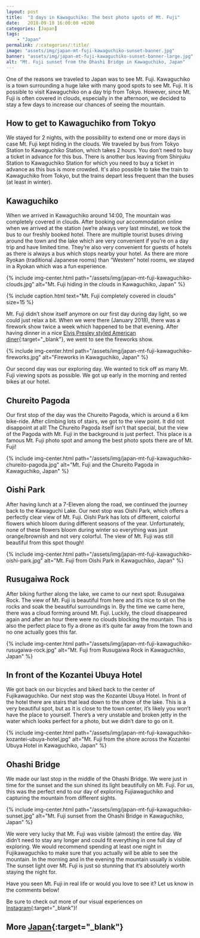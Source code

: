 ```yaml
---
layout: post
title:  "3 days in Kawaguchiko: The best photo spots of Mt. Fuji"
date:   2018-09-10 16:00:00 +0200
categories: [Japan]
tags:
    - "Japan"
permalink: /:categories/:title/
image: "assets/img/japan-mt-fuji-kawaguchiko-sunset-banner.jpg"
banner: "assets/img/japan-mt-fuji-kawaguchiko-sunset-banner-large.jpg"
alt: "Mt. Fuji sunset from the Ohashi Bridge in Kawaguchiko, Japan"
---
```


One of the reasons we traveled to Japan was to see Mt. Fuji. Kawaguchiko is a town surrounding a huge lake with many good spots to see Mt. Fuji. It is possible to visit Kawaguchiko on a day trip from Tokyo. However, since Mt. Fuji is often covered in clouds, especially in the afternoon, we decided to stay a few days to increase our chances of seeing the mountain.  

## How to get to Kawaguchiko from Tokyo

We stayed for 2 nights, with the possibility to extend one or more days in case Mt. Fuji kept hiding in the clouds. We traveled by bus from Tokyo Station to Kawaguchiko Station, which takes 2 hours. You don’t need to buy a ticket in advance for this bus. There is another bus leaving from Shinjuku Station to Kawaguchiko Station for which you need to buy a ticket in advance as this bus is more crowded. It's also possible to take the train to Kawaguchiko from Tokyo, but the trains depart less frequent than the buses (at least in winter). 

## Kawaguchiko 

When we arrived in Kawaguchiko around 14:00, The mountain was completely covered in clouds. After booking our accommodation online when we arrived at the station (we’re always very last minute), we took the bus to our freshly booked hotel. There are multiple tourist buses driving around the town and the lake which are very convenient if you’re on a day trip and have limited time. They’re also very convenient for guests of hotels as there is always a bus which stops nearby your hotel. As there are more Ryokan (traditional Japanese rooms) than “Western” hotel rooms, we stayed in a Ryokan which was a fun experience.  

{% include img-center.html path="/assets/img/japan-mt-fuji-kawaguchiko-clouds.jpg" alt="Mt. Fuji hiding in the clouds in Kawaguchiko, Japan" %}

{% include caption.html text="Mt. Fuji completely covered in clouds" size=15 %}

Mt. Fuji didn’t show itself anymore on our first day during day light, so we could just relax a bit. When we were there (January 2018), there was a firework show twice a week which happened to be that evening. After having dinner in a nice [Elvis Presley styled American diner][restaurant kawaguchiko]{:target="_blank"}, we went to see the fireworks show. 

{% include img-center.html path="/assets/img/japan-mt-fuji-kawaguchiko-fireworks.jpg" alt="Fireworks in Kawaguchiko, Japan" %}

Our second day was our exploring day. We wanted to tick off as many Mt. Fuji viewing spots as possible. We got up early in the morning and rented bikes at our hotel. 

## Chureito Pagoda

Our first stop of the day was the Chureito Pagoda, which is around a 6 km bike-ride. After climbing lots of stairs, we got to the view point. It did not disappoint at all! The Chureito Pagoda itself isn’t that special, but the view of the Pagoda with Mt. Fuji in the background is just perfect. This place is a famous Mt. Fuji photo spot and among the best photo spots there are of Mt. Fuji!

{% include img-center.html path="/assets/img/japan-mt-fuji-kawaguchiko-chureito-pagoda.jpg" alt="Mt. Fuji and the Chureito Pagoda in Kawaguchiko, Japan" %}

## Oishi Park

After having lunch at a 7-Eleven along the road, we continued the journey back to the Kawaguchi Lake. Our next stop was Oishi Park, which offers a perfectly clear view of Mt. Fuji. Oishi Park has lots of different, colorful flowers which bloom during different seasons of the year. Unfortunately, none of these flowers bloom during winter so everything was just orange/brownish and not very colorful. The view of Mt. Fuji was still beautiful from this spot though! 

{% include img-center.html path="/assets/img/japan-mt-fuji-kawaguchiko-oishi-park.jpg" alt="Mt. Fuji from Oishi Park in Kawaguchiko, Japan" %}

## Rusugaiwa Rock

After biking further along the lake, we came to our next spot: Rusugaiwa Rock. The view of Mt. Fuji is beautiful from here and it’s nice to sit on the rocks and soak the beautiful surroundings in. By the time we came here, there was a cloud forming around Mt. Fuji. Luckily, the cloud disappeared again and after an hour there were no clouds blocking the mountain. This is also the perfect place to fly a drone as it’s quite far away from the town and no one actually goes this far.   

{% include img-center.html path="/assets/img/japan-mt-fuji-kawaguchiko-rusugaiwa-rock.jpg" alt="Mt. Fuji from Rusugaiwa Rock in Kawaguchiko, Japan" %}

## In front of the Kozantei Ubuya Hotel

We got back on our bicycles and biked back to the center of Fujikawaguchiko. Our next stop was the Kozantei Ubuya Hotel. In front of the hotel there are stairs that lead down to the shore of the lake. This is a very beautiful spot, but as it is close to the town center, it’s likely you won’t have the place to yourself. There’s a very unstable and broken jetty in the water which looks perfect for a photo, but we didn’t dare to go on it. 

{% include img-center.html path="/assets/img/japan-mt-fuji-kawaguchiko-kozantei-ubuya-hotel.jpg" alt="Mt. Fuji from the shore across the Kozantei Ubuya Hotel in Kawaguchiko, Japan" %}

## Ohashi Bridge

We made our last stop in the middle of the Ohashi Bridge. We were just in time for the sunset and the sun shined its light beautifully on Mt. Fuji. For us, this was the perfect end to our day of exploring Fujiawaguchiko and capturing the mountain from different sights.

{% include img-center.html path="/assets/img/japan-mt-fuji-kawaguchiko-sunset.jpg" alt="Mt. Fuji sunset from the Ohashi Bridge in Kawaguchiko, Japan" %}

We were very lucky that Mt. Fuji was visible (almost) the entire day. We didn’t need to stay any longer and could fit everything in one full day of exploring. We would recommend spending at least one night in Fujikawaguchiko to make sure that you actually will be able to see the mountain. In the morning and in the evening the mountain usually is visible. The sunset light over Mt. Fuji is just so stunning that it’s absolutely worth staying the night for. 

Have you seen Mt. Fuji in real life or would you love to see it? Let us know in the comments below!

Be sure to check out more of our visual experiences on [Instagram][instagram]{:target="_blank"}!

## More [Japan][japan]{:target="_blank"}



[japan]: https://kipamojo.world/tags#japan

[instagram]: https://instagram.com/kipamojo

[restaurant kawaguchiko]: https://goo.gl/maps/2u5efM9H1H52 
